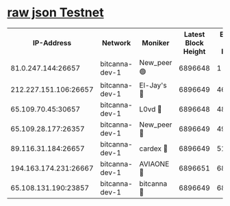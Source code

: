 [raw json Testnet](https://rpc-check.bcat.stavr.tech/bcat/rpc-bcat-result.json)
=


<table><tr><th>IP-Address</th><th>Network</th><th>Moniker</th><th>Latest Block Height</th><th>Earliest Block Height</th><th>Catching Up</th><th>Tx Index</th><th>Voting Power</th><th>Scan Time</th></tr><tr><td>81.0.247.144:26657</td><td>bitcanna-dev-1</td><td>New_peer 🟢</td><td>6896648</td><td>1</td><td>False</td><td>on</td><td>0</td><td>2024-03-15T20:34:15.092939440UTC</td></tr><tr><td>212.227.151.106:26657</td><td>bitcanna-dev-1</td><td>El-Jay's 🔴</td><td>6896649</td><td>4670391</td><td>False</td><td>on</td><td>2218364</td><td>2024-03-15T20:34:21.735840326UTC</td></tr><tr><td>65.109.70.45:30657</td><td>bitcanna-dev-1</td><td>L0vd 🔴</td><td>6896648</td><td>4828155</td><td>False</td><td>on</td><td>308120</td><td>2024-03-15T20:34:15.386010183UTC</td></tr><tr><td>65.109.28.177:26357</td><td>bitcanna-dev-1</td><td>New_peer 🔴</td><td>6896649</td><td>4952911</td><td>False</td><td>on</td><td>2237167</td><td>2024-03-15T20:34:22.338700854UTC</td></tr><tr><td>89.116.31.184:26657</td><td>bitcanna-dev-1</td><td>cardex 🔴</td><td>6896649</td><td>5185001</td><td>False</td><td>on</td><td>1</td><td>2024-03-15T20:34:22.041435259UTC</td></tr><tr><td>194.163.174.231:26667</td><td>bitcanna-dev-1</td><td>AVIAONE 🔴</td><td>6896651</td><td>6883011</td><td>False</td><td>on</td><td>1949865</td><td>2024-03-15T20:34:31.090627894UTC</td></tr><tr><td>65.108.131.190:23857</td><td>bitcanna-dev-1</td><td>bitcanna 🔴</td><td>6896649</td><td>6892649</td><td>False</td><td>off</td><td>378646</td><td>2024-03-15T20:34:22.641453828UTC</td></tr></table>